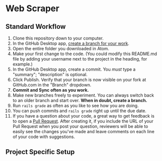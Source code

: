 # Web Scraper

## Standard Workflow

1. Clone this repository down to your computer.
1. In the GitHub Desktop app, [create a branch for your work](https://help.github.com/desktop/guides/contributing/creating-a-branch-for-your-work/#creating-a-branch).
1. Open the entire folder you downloaded in Atom.
1. Make your first change to the code. (You could modify this README.md file by adding your username next to the project in the heading, for example.)
1. In the GitHub Desktop app, create a commit. You *must* type a "summary"; "description" is optional.
1. Click Publish. Verify that your branch is now visible on your fork at GitHub.com in the "Branch" dropdown.
1. **Commit and Sync often as you work.**
1. Make new branches freely to experiment. You can always switch back to an older branch and start over. **When in doubt, create a branch.**
1. Run `rails grade` as often as you like to see how you are doing.
1. You can push commits and `rails grade` right up until the due date.
1. If you have a question about your code, a great way to get feedback is to open a [Pull Request](../../compare). After creating it, if you include the URL of your Pull Request when you post your question, reviewers will be able to easily see the changes you've made and leave comments on each line of your code with suggestions.

## Project Specific Setup
